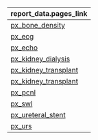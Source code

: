 |report_data.pages_link |
|:----------------------|
|[px_bone_density](https://pedsnet.github.io/Variable-Dictionary/pages/procedure/px_bone_density.md)|
|[px_ecg](https://pedsnet.github.io/Variable-Dictionary/pages/procedure/px_ecg.md)|
|[px_echo](https://pedsnet.github.io/Variable-Dictionary/pages/procedure/px_echo.md)|
|[px_kidney_dialysis](https://pedsnet.github.io/Variable-Dictionary/pages/procedure/px_kidney_dialysis.md)|
|[px_kidney_transplant](https://pedsnet.github.io/Variable-Dictionary/pages/procedure/px_kidney_transplant.md)|
|[px_kidney_transplant](https://pedsnet.github.io/Variable-Dictionary/pages/procedure/px_kidney_transplant.md)|
|[px_pcnl](https://pedsnet.github.io/Variable-Dictionary/pages/procedure/px_pcnl.md)|
|[px_swl](https://pedsnet.github.io/Variable-Dictionary/pages/procedure/px_swl.md)|
|[px_ureteral_stent](https://pedsnet.github.io/Variable-Dictionary/pages/procedure/px_ureteral_stent.md)|
|[px_urs](https://pedsnet.github.io/Variable-Dictionary/pages/procedure/px_urs.md)|
